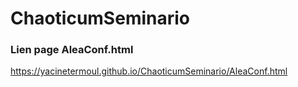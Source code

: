 # ChaoticumSeminario

### Lien page AleaConf.html
https://yacinetermoul.github.io/ChaoticumSeminario/AleaConf.html
